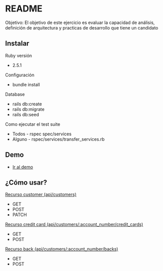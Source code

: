 # README

Objetivo:
El objetivo de este ejercicio es evaluar la capacidad de análisis, definición de arquitectura y practicas de desarrollo que tiene un candidato

<h2>Instalar</h2>

<p>Ruby versión</p>
<ul>
    <li>2.5.1</li>
</ul>

<p>Configuración</p>
<ul>
    <li>bundle install</li>
</ul>

<p>Database</p>
<ul>
    <li>rails db:create</li>
    <li>rails db:migrate</li>
    <li>rails db:seed</li>
</ul>

<p>Como ejecutar el test suite</p>
<ul>
    <li>Todos - rspec spec/services</li>
    <li>Alguno - rspec/services/transfer_services.rb</li>
</ul>

<h2>Demo</h2>
<ul>
    <li><a href="https://ewalletconekta.herokuapp.com/" target="_blank">Ir al demo</a></li>
</ul>

<h2>¿Cómo usar?</h2>

<p><a href="https://ewalletconekta.herokuapp.com/api/customers">Recurso customer (api/customers)</a></p>
<ul>
    <li>GET</li>
    <li>POST</li>
    <li>PATCH</li>
</ul>

<p><a href="https://ewalletconekta.herokuapp.com/api/customers/:account_number/credit_cards">Recurso credit card (api/customers/:account_number/credit_cards)</a></p>
<ul>
    <li>GET</li>
    <li>POST</li>
</ul>

<p><a href="https://ewalletconekta.herokuapp.com/api/customers/:account_number/backs">Recurso back (api/customers/:account_number/backs)</a></p>
<ul>
    <li>GET</li>
    <li>POST</li>
</ul>